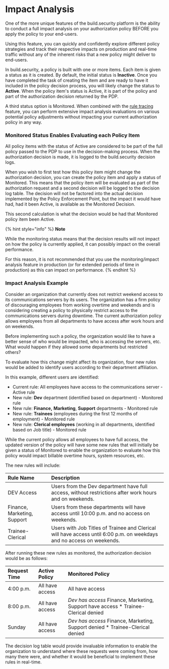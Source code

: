 # Impact Analysis

One of the more unique features of the build.security platform is the ability to conduct a full impact analysis on your authorization policy BEFORE you apply the policy to your end-users.

Using this feature, you can quickly and confidently explore different policy strategies and track their respective impacts on production and real-time traffic without any of the inherent risks that a new policy might deliver to end-users.

In build.security, a policy is built with one or more items. Each item is given a status as it is created. By default, the initial status is **Inactive**. Once you have completed the task of creating the item and are ready to have it included in the policy decision process, you will likely change the status to **Active**. When the policy item's status is Active, it is part of the policy and part of the authorization decision returned by the PDP.

A third status option is Monitored. When combined with the [rule tracing](rule-tracing.md) feature, you can perform extensive impact analysis evaluations on various potential policy adjustments without impacting your current authorization policy in any way.

### Monitored Status Enables Evaluating each Policy Item

All policy items with the status of Active are considered to be part of the full policy passed to the PDP to use in the decision-making process. When the authorization decision is made, it is logged to the build.security decision logs.

When you wish to first test how this policy item might change the authorization decision, you can create the policy item and apply a status of Monitored. This means that the policy item will be evaluated as part of the authorization request and a second decision will be logged to the decision log table. The decision will not be factored into the actual decision implemented by the Policy Enforcement Point, but the impact it would have had, had it been Active, is available as the Monitored Decision.

This second calculation is what the decision would be had that Monitored policy item been Active.

{% hint style="info" %}
**Note**

While the monitoring status means that the decision results will not impact on how the policy is currently applied, it can possibly impact on the overall performance.

For this reason, it is not recommended that you use the monitoring/impact analysis feature in production \(or for extended periods of time in production\) as this can impact on performance.
{% endhint %}

### Impact Analysis Example

Consider an organization that currently does not restrict weekend access to its communications servers by its users. The organization has a firm policy of discouraging employees from working overtime and weekends and is considering creating a policy to physically restrict access to the communications servers during downtime. The current authorization policy allows employees from all departments to have access after work hours and on weekends.

Before implementing such a policy, the organization would like to have a better sense of who would be impacted, who is accessing the servers, etc. What would happen if they allowed some departments but restricted others?

To evaluate how this change might affect its organization, four new rules would be added to identify users according to their department affiliation.

In this example, different users are identified:

* Current rule: All employees have access to the communications server - Active rule
* New rule: **Dev** department \(identified based on department\) - Monitored rule
* New rule: **Finance,** **Marketing**, **Support** departments - Monitored rule
* New rule: **Trainees** \(employees during the first 12 months of employment\) - Monitored rule
* New rule: **Clerical employees** \(working in all departments, identified based on Job title\) - Monitored rule

While the current policy allows all employees to have full access, the updated version of the policy will have some new rules that will initially be given a status of Monitored to enable the organization to evaluate how this policy would impact billable overtime hours, system resources, etc.

The new rules will include:

| Rule Name | Description |
| :--- | :--- |
| DEV Access | Users from the Dev department have full access, without restrictions after work hours and on weekends. |
| Finance, Marketing, Support | Users from these departments will have access until 10:00 p.m. and no access on weekends. |
| Trainee-Clerical | Users with Job Titles of Trainee and Clerical will have access until 6:00 p.m. on weekdays and no access on weekends. |

After running these new rules as monitored, the authorization decision would be as follows:

| Request Time | Active Policy | Monitored Policy |
| :--- | :--- | :--- |
| 4:00 p.m. | All have access | All have access |
| 8:00 p.m. | All have access | _Dev has access_ Finance, Marketing, Support have access \* Trainee-Clerical denied |
| Sunday | All have access | _Dev has access_ Finance, Marketing, Support denied \* Trainee-Clerical denied |

The decision log table would provide invaluable information to enable the organization to understand where these requests were coming from, how many there were, and whether it would be beneficial to implement these rules in real-time.

